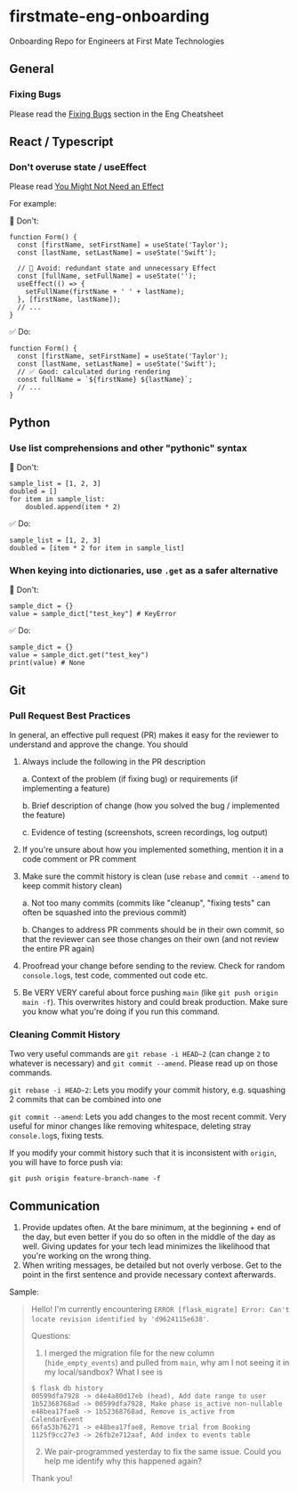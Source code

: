 # firstmate-eng-onboarding
Onboarding Repo for Engineers at First Mate Technologies

## General

### Fixing Bugs

Please read the [Fixing Bugs](https://docs.google.com/document/d/1hRccxYhoRVatB9lL-MDT-FUs4-KJbvSt2tC99HaeQC4/edit#bookmark=id.ls83ee1gke53) section in the Eng Cheatsheet

## React / Typescript

### Don't overuse state / useEffect

Please read [You Might Not Need an Effect](https://react.dev/learn/you-might-not-need-an-effect)

For example:

🔴 Don't:
```
function Form() {
  const [firstName, setFirstName] = useState('Taylor');
  const [lastName, setLastName] = useState('Swift');

  // 🔴 Avoid: redundant state and unnecessary Effect
  const [fullName, setFullName] = useState('');
  useEffect(() => {
    setFullName(firstName + ' ' + lastName);
  }, [firstName, lastName]);
  // ...
}
```

✅ Do:
```
function Form() {
  const [firstName, setFirstName] = useState('Taylor');
  const [lastName, setLastName] = useState('Swift');
  // ✅ Good: calculated during rendering
  const fullName = `${firstName} ${lastName}`;
  // ...
}
```


## Python

### Use list comprehensions and other "pythonic" syntax

🔴 Don't:
```
sample_list = [1, 2, 3]
doubled = []
for item in sample_list:
    doubled.append(item * 2)
```

✅ Do:
```
sample_list = [1, 2, 3]
doubled = [item * 2 for item in sample_list]
```


### When keying into dictionaries, use `.get` as a safer alternative

🔴 Don't:
```
sample_dict = {}
value = sample_dict["test_key"] # KeyError
```

✅ Do:
```
sample_dict = {}
value = sample_dict.get("test_key")
print(value) # None
```

## Git

### Pull Request Best Practices

In general, an effective pull request (PR) makes it easy for the reviewer to understand and approve the change. You should 

1. Always include the following in the PR description
   
    a. Context of the problem (if fixing bug) or requirements (if implementing a feature)

    b. Brief description of change (how you solved the bug / implemented the feature)

    c. Evidence of testing (screenshots, screen recordings, log output)

2. If you're unsure about how you implemented something, mention it in a code comment or PR comment
3. Make sure the commit history is clean (use `rebase` and `commit --amend` to keep commit history clean)

    a. Not too many commits (commits like "cleanup", "fixing tests" can often be squashed into the previous commit)

    b. Changes to address PR comments should be in their own commit, so that the reviewer can see those changes on their own (and not review the entire PR again)

4. Proofread your change before sending to the review. Check for random `console.log`s, test code, commented out code etc.
5. Be VERY VERY careful about force pushing `main` (like `git push origin main -f`). This overwrites history and could break production. Make sure you know what you're doing if you run this command.

### Cleaning Commit History

Two very useful commands are `git rebase -i HEAD~2` (can change `2` to whatever is necessary) and `git commit --amend`. Please read up on those commands.

`git rebase -i HEAD~2`: Lets you modify your commit history, e.g. squashing 2 commits that can be combined into one

`git commit --amend`: Lets you add changes to the most recent commit. Very useful for minor changes like removing whitespace, deleting stray `console.log`s, fixing tests.

If you modify your commit history such that it is inconsistent with `origin`, you will have to force push via:
```
git push origin feature-branch-name -f
```


## Communication

1. Provide updates often. At the bare minimum, at the beginning + end of the day, but even better if you do so often in the middle of the day as well. Giving updates for your tech lead minimizes the likelihood that you're working on the wrong thing.
2. When writing messages, be detailed but not overly verbose. Get to the point in the first sentence and provide necessary context afterwards.

Sample:

> Hello! I'm currently encountering `ERROR [flask_migrate] Error: Can't locate revision identified by 'd9624115e638'`.
>
> Questions:
> 1. I merged the migration file for the new column (`hide_empty_events`) and pulled from `main`, why am I not seeing it in my local/sandbox? What I see is
> ```
> $ flask db history
> 00599dfa7928 -> d4e4a80d17eb (head), Add date range to user
> 1b52368768ad -> 00599dfa7928, Make phase is_active non-nullable
> e48bea17fae8 -> 1b52368768ad, Remove is_active from CalendarEvent
> 66fa53b76271 -> e48bea17fae8, Remove trial from Booking
> 1125f9cc27e3 -> 26fb2e712aaf, Add index to events table
> ```
> 2. We pair-programmed yesterday to fix the same issue. Could you help me identify why this happened again?
>
> Thank you!

